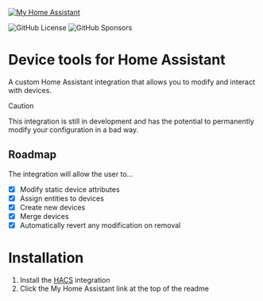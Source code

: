 [![My Home Assistant](https://img.shields.io/badge/Home%20Assistant-%2341BDF5.svg?style=flat&logo=home-assistant&label=My)](https://my.home-assistant.io/redirect/hacs_repository/?owner=EuleMitKeule&repository=device-tools&category=integration)

![GitHub License](https://img.shields.io/github/license/eulemitkeule/eq3btsmart)
![GitHub Sponsors](https://img.shields.io/github/sponsors/eulemitkeule?logo=GitHub-Sponsors)

# Device tools for Home Assistant

A custom Home Assistant integration that allows you to modify and interact with devices.

> [!CAUTION]
> This integration is still in development and has the potential to permanently modify your configuration in a bad way.

## Roadmap

The integration will allow the user to...
* [x] Modify static device attributes
* [x] Assign entities to devices
* [x] Create new devices
* [x] Merge devices
* [x] Automatically revert any modification on removal

# Installation

1. Install the [HACS](https://hacs.xyz/) integration
2. Click the My Home Assistant link at the top of the readme
